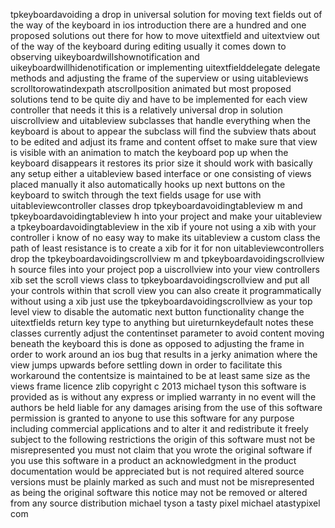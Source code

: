 tpkeyboardavoiding a drop in universal solution for moving text fields out of the way of the keyboard in ios introduction there are a hundred and one proposed solutions out there for how to move uitextfield and uitextview out of the way of the keyboard during editing usually it comes down to observing uikeyboardwillshownotification and uikeyboardwillhidenotification or implementing uitextfielddelegate delegate methods and adjusting the frame of the superview or using uitableviews scrolltorowatindexpath atscrollposition animated but most proposed solutions tend to be quite diy and have to be implemented for each view controller that needs it this is a relatively universal drop in solution uiscrollview and uitableview subclasses that handle everything when the keyboard is about to appear the subclass will find the subview thats about to be edited and adjust its frame and content offset to make sure that view is visible with an animation to match the keyboard pop up when the keyboard disappears it restores its prior size it should work with basically any setup either a uitableview based interface or one consisting of views placed manually it also automatically hooks up next buttons on the keyboard to switch through the text fields usage for use with uitableviewcontroller classes drop tpkeyboardavoidingtableview m and tpkeyboardavoidingtableview h into your project and make your uitableview a tpkeyboardavoidingtableview in the xib if youre not using a xib with your controller i know of no easy way to make its uitableview a custom class the path of least resistance is to create a xib for it for non uitableviewcontrollers drop the tpkeyboardavoidingscrollview m and tpkeyboardavoidingscrollview h source files into your project pop a uiscrollview into your view controllers xib set the scroll views class to tpkeyboardavoidingscrollview and put all your controls within that scroll view you can also create it programmatically without using a xib just use the tpkeyboardavoidingscrollview as your top level view to disable the automatic next button functionality change the uitextfields return key type to anything but uireturnkeydefault notes these classes currently adjust the contentinset parameter to avoid content moving beneath the keyboard this is done as opposed to adjusting the frame in order to work around an ios bug that results in a jerky animation where the view jumps upwards before settling down in order to facilitate this workaround the contentsize is maintained to be at least same size as the views frame licence zlib copyright c 2013 michael tyson this software is provided as is without any express or implied warranty in no event will the authors be held liable for any damages arising from the use of this software permission is granted to anyone to use this software for any purpose including commercial applications and to alter it and redistribute it freely subject to the following restrictions the origin of this software must not be misrepresented you must not claim that you wrote the original software if you use this software in a product an acknowledgment in the product documentation would be appreciated but is not required altered source versions must be plainly marked as such and must not be misrepresented as being the original software this notice may not be removed or altered from any source distribution michael tyson a tasty pixel michael atastypixel com